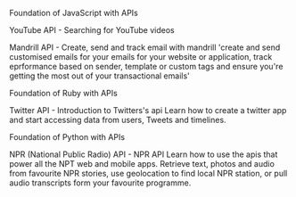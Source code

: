Foundation of JavaScript with APIs

YouTube API - Searching for YouTube videos

Mandrill API - Create, send and track email with mandrill
'create and send customised emails for your emails for your website or application, track eprformance based on sender, template or custom tags and 
ensure you're getting the most out of your transactional emails'

Foundation of Ruby with APIs

Twitter API - Introduction to Twitters's api
Learn how to create a twitter app and start accessing data from users, Tweets and timelines. 


Foundation of Python with APIs

NPR (National Public Radio) API - NPR API
Learn how to use the apis that power all the NPT web and mobile apps. 
Retrieve text, photos and audio from favourite NPR stories, use geolocation to find local NPR station, or pull 
audio transcripts form your favourite programme.
